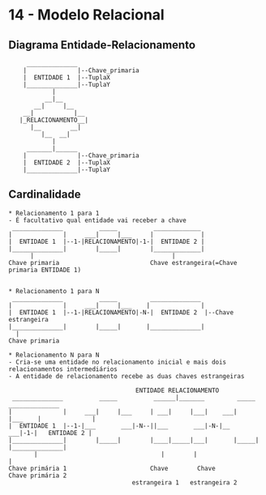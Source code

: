 # 14 - Modelo Relacional

## Diagrama Entidade-Relacionamento

         ______________   
        |              |--Chave_primaria
        |  ENTIDADE 1  |--TuplaX
        |______________|--TuplaY
                |
              __|__
           __|     |__
        __|           |__
       |_RELACIONAMENTO__|
          |__        __|
             |__  __|
                |
         _______|______   
        |              |--Chave_primaria
        |  ENTIDADE 2  |--TuplaX
        |______________|--TuplaY

## Cardinalidade
    * Relacionamento 1 para 1
    - É facultativo qual entidade vai receber a chave
     ______________          _____          _____________
    |              |     ___|     |___     |             |
    |  ENTIDADE 1  |--1-|RELACIONAMENTO|-1-|  ENTIDADE 2 |
    |______________|        |_____|        |_____________|
          |                                      |
    Chave primaria                         Chave estrangeira(=Chave primaria ENTIDADE 1)


    * Relacionamento 1 para N
     ______________          _____         ______________
    |              |     ___|     |___    |              |
    |  ENTIDADE 1  |--1-|RELACIONAMENTO|-N-|  ENTIDADE 2  |--Chave estrangeira
    |______________|        |_____|       |______________|
      |
    Chave primaria 

    * Relacionamento N para N
    - Cria-se uma entidade no relacionamento inicial e mais dois relacionamentos intermediários
    - A entidade de relacionamento recebe as duas chaves estrangeiras

                                       ENTIDADE RELACIONAMENTO
     ______________          _____          ______|_______         _____         ______________
    |              |     ___|     |___     | ___|     |___|    ___|     |___    |              |
    |  ENTIDADE 1  |--1-|___       ___|-N--||___       ___|-N-|__        ___|-1-|   ENTIDADE 2 |
    |______________|        |_____|        |____|_____|___|       |_____|       |______________|
           |                                  |        |                               |
    Chave primária 1                       Chave        Chave                    Chave primária 2
                                      estrangeira 1   estrangeira 2